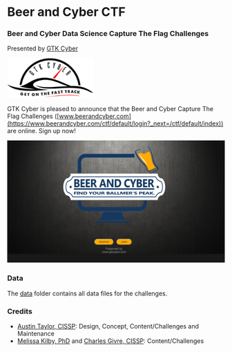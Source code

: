 
# Beer and Cyber CTF

### Beer and Cyber Data Science Capture The Flag Challenges

Presented by [GTK Cyber](https://www.gtkcyber.com)

<img src="img/logo_white_bkg_small.png" width="200">


GTK Cyber is pleased to announce that the Beer and Cyber Capture The Flag
Challenges ([www.beerandcyber.com](https://www.beerandcyber.com/ctf/default/login?_next=/ctf/default/index)) are online.
Sign up now!

<img src="img/beerandcyber.png" width="600">

### Data

The [data](data/) folder contains all data files for the challenges.

### Credits

- [Austin Taylor, CISSP](http://www.austintaylor.io/): Design, Concept, Content/Challenges and Maintenance
- [Melissa Kilby, PhD](https://melissackilby.com/) and [Charles Givre, CISSP](http://thedataist.com/): Content/Challenges